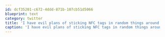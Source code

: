 ```yaml
---
id: dcf35201-c672-4ddd-871b-107cb51d5066
blueprint: text
category: twitter
title: 'I have evil plans of sticking NFC tags in random things around the city and making a game out of it.'
caption: 'I have evil plans of sticking NFC tags in random things around the city and making a game out of it.'
---
```

